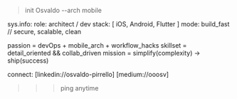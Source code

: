 > init Osvaldo --arch mobile

sys.info:
  role: architect / dev
  stack: [ iOS, Android, Flutter ]
  mode: build_fast // secure, scalable, clean

passion = devOps + mobile_arch + workflow_hacks
skillset = detail_oriented && collab_driven
mission  = simplify(complexity) -> ship(success)

connect:
  [linkedin://osvaldo-pirrello]
  [medium://ooosv]

>>> ping anytime

